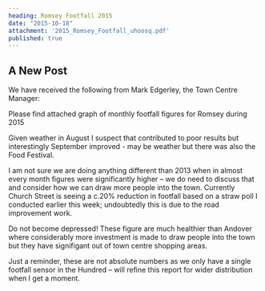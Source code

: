 ```yaml
---
heading: Romsey Footfall 2015
date: "2015-10-18"
attachment: '2015_Romsey_Footfall_uhoosq.pdf'
published: true
---
```

## A New Post

We have received the following from Mark Edgerley, the Town Centre Manager:

Please find attached graph of monthly footfall figures for Romsey during 2015

Given weather in August I suspect that contributed to poor results but interestingly September improved - may be weather but there was also the Food Festival.

I am not sure we are doing anything different than 2013 when in almost every month figures were significantly higher – we do need to discuss that and consider how we can draw more people into the town. Currently Church Street is seeing a c.20% reduction in footfall based on a straw poll I conducted earlier this week; undoubtedly this is due to the road improvement work.

Do not become depressed! These figure are much healthier than Andover where considerably more investment is made to draw people into the town but they have signifigant out of town centre shopping areas.

Just a reminder, these are not absolute numbers as we only have a single footfall sensor in the Hundred – will refine this report for wider distribution when I get a moment.
